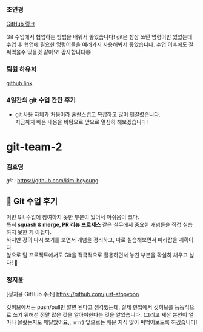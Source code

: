 
### 조연경

[GitHub 링크](https://github.com/yg5057) 

Git 수업에서 협업하는 방법을 배워서 좋았습니다! 
git은 항상 쓰던 명령어만 썼었는데 수업 후 협업에 필요한 명령어들을 여러가지 사용해봐서 좋았습니다.
수업 이후에도 잘 써먹을수 있을것 같아요! 감사합니다😄

### 팀원 하유희

[github link](https://github.com/Ha-joyy)

### 4일간의 git 수업 간단 후기
- git 사용 자체가 처음이라 혼란스럽고 복잡하고 많이 헷갈렸습니다. <br>지금까지 배운 내용을 바탕으로 앞으로 열심히 해보겠습니다!

# git-team-2


### 김호영

_git_ : https://github.com/kim-hoyoung

## 📝 Git 수업 후기

이번 Git 수업에 참여하지 못한 부분이 있어서 아쉬움이 크다.  
특히 **squash & merge, PR 리뷰 프로세스** 같은 실무에서 중요한 개념들을 직접 실습하지 못한 게 아쉽다.  
하지만 강의 다시 보기를 보면서 개념을 정리하고, 따로 실습해보면서 따라잡을 계획이다.  
앞으로 팀 프로젝트에서도 Git을 적극적으로 활용하면서 놓친 부분을 확실히 채우고 싶다! 🚀

### 정지윤
[정지윤 GitHub 주소] https://github.com/just-stopyoon

깃허브에서는 push/pull만 알면 된다고 생각했는데, 실제 현업에서 깃허브를 능동적으로 쓰기 위해선 정말 많은 것을 알아야한다는 것을 알았습니다. (그리고 새삼 본인이 얼마나 몰랐는지도 깨달았어요,, ㅠㅠ)
앞으로는 배운 지식 많이 써먹어보도록 하겠습니다!

